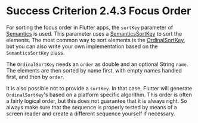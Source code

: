 # Success Criterion 2.4.3 Focus Order

For sorting the focus order in Flutter apps, the `sortKey` parameter of [Semantics](https://api.flutter.dev/flutter/semantics/SemanticsProperties-class.html) is used.
This parameter uses a [SemanticsSortKey](https://api.flutter.dev/flutter/semantics/SemanticsSortKey-class.html) to sort the elements. The most common way to sort elements is the [OrdinalSortKey](https://api.flutter.dev/flutter/semantics/OrdinalSortKey-class.html), but you can also write your own implementation based on the `SemanticsSortKey` class.

The `OrdinalSortKey` needs an `order` as double and an optional String `name`. The elements are then sorted by name first, with empty names handled first, and then by `order`.

It is also possible not to provide a `sortKey`. In that case, Flutter will generate `OrdinalSortKey`'s based on a platform specific algorithm. This order is often a fairly logical order, but this does not guarantee that it is always right. So always make sure that the sequence is properly tested by means of a screen reader and create a different sequence yourself if necessary.
